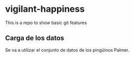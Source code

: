 # vigilant-happiness
This is a repo to show basic git features

## Carga de los datos

Se va a utilizar el conjunto de datos de los pingüinos Palmer.
